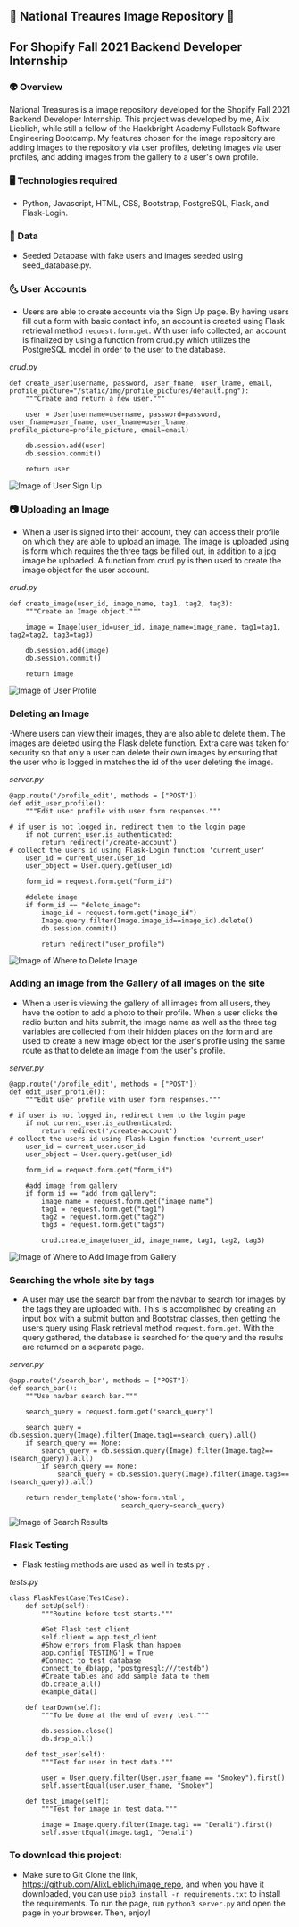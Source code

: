 ## 🔭 National Treaures Image Repository 🌠

## For Shopify Fall 2021 Backend Developer Internship

###  👽 Overview

National Treasures is a image repository developed for the Shopify Fall 2021 Backend Developer Internship.
This project was developed by me, Alix Lieblich, while still a fellow of the Hackbright Academy Fullstack Software Engineering Bootcamp. My features chosen for the image repository are adding images to the repository via user profiles, deleting images via user profiles, and adding images from the gallery to a user's own profile. 

### 🖥️ Technologies required 

- Python, Javascript, HTML, CSS, Bootstrap, PostgreSQL, Flask, and Flask-Login. 

### 🌌 Data

- Seeded Database with fake users and images seeded using seed_database.py.

### 🌜 User Accounts

- Users are able to create accounts via the Sign Up page. By having users fill out a form with basic contact info, an account is created using Flask retrieval method ```request.form.get```. With user info collected, an account is finalized by using a function from crud.py which utilizes the PostgreSQL model in order to the user to the database.

*crud.py*
```
def create_user(username, password, user_fname, user_lname, email, profile_picture="/static/img/profile_pictures/default.png"):
    """Create and return a new user."""

    user = User(username=username, password=password, user_fname=user_fname, user_lname=user_lname, profile_picture=profile_picture, email=email)

    db.session.add(user)
    db.session.commit()

    return user
```

![Image of User Sign Up](/static/img/readme/create-account.png)


### 📷 Uploading an Image

- When a user is signed into their account, they can access their profile on which they are able to upload an image. The image is uploaded using is form which requires the three tags be filled out, in addition to a jpg image be uploaded. A function from crud.py is then used to create the image object for the user account.

*crud.py*
```
def create_image(user_id, image_name, tag1, tag2, tag3):
    """Create an Image object."""

    image = Image(user_id=user_id, image_name=image_name, tag1=tag1, tag2=tag2, tag3=tag3)

    db.session.add(image)
    db.session.commit()

    return image

```

![Image of User Profile](/static/img/readme/user__profile.png)

### Deleting an Image

-Where users can view their images, they are also able to delete them. The images are deleted using the Flask delete function. Extra care was taken for security so that only a user can delete their own images by ensuring that the user who is logged in matches the id of the user deleting the image.

*server.py*
```
@app.route('/profile_edit', methods = ["POST"])
def edit_user_profile():
    """Edit user profile with user form responses."""

# if user is not logged in, redirect them to the login page
    if not current_user.is_authenticated:
        return redirect('/create-account')
# collect the users id using Flask-Login function 'current_user'
    user_id = current_user.user_id
    user_object = User.query.get(user_id)
   
    form_id = request.form.get("form_id")

    #delete image
    if form_id == "delete_image":
        image_id = request.form.get("image_id")
        Image.query.filter(Image.image_id==image_id).delete()
        db.session.commit()

        return redirect("user_profile")
```

![Image of Where to Delete Image](/static/img/readme/user_profile.png)

### Adding an image from the Gallery of all images on the site

- When a user is viewing the gallery of all images from all users, they have the option to add a photo to their profile. When a user clicks the radio button and hits submit, the image name as well as the three tag variables are collected from their hidden places on the form and are used to create a new image object for the user's profile using the same route as that to delete an image from the user's profile.

*server.py*
```
@app.route('/profile_edit', methods = ["POST"])
def edit_user_profile():
    """Edit user profile with user form responses."""

# if user is not logged in, redirect them to the login page
    if not current_user.is_authenticated:
        return redirect('/create-account')
# collect the users id using Flask-Login function 'current_user'
    user_id = current_user.user_id
    user_object = User.query.get(user_id)
   
    form_id = request.form.get("form_id")
    
    #add image from gallery
    if form_id == "add_from_gallery":
        image_name = request.form.get("image_name")
        tag1 = request.form.get("tag1")
        tag2 = request.form.get("tag2")
        tag3 = request.form.get("tag3")

        crud.create_image(user_id, image_name, tag1, tag2, tag3)
```

![Image of Where to Add Image from Gallery](/static/img/readme/all_images.png)

### Searching the whole site by tags

- A user may use the search bar from the navbar to search for images by the tags they are uploaded with. This is accomplished by creating an input box with a submit button and Bootstrap classes, then getting the users query using Flask retrieval method ```request.form.get```. With the query gathered, the database is searched for the query and the results are returned on a separate page.

*server.py*
```
@app.route('/search_bar', methods = ["POST"])
def search_bar():
    """Use navbar search bar."""

    search_query = request.form.get('search_query')

    search_query = db.session.query(Image).filter(Image.tag1==search_query).all()
    if search_query == None:
        search_query = db.session.query(Image).filter(Image.tag2==(search_query)).all()
        if search_query == None:
            search_query = db.session.query(Image).filter(Image.tag3==(search_query)).all()
    
    return render_template('show-form.html',
                            search_query=search_query)
```

![Image of Search Results](/static/img/readme/search_results.png)

### Flask Testing

- Flask testing methods are used as well in tests.py .

*tests.py*
```
class FlaskTestCase(TestCase):
    def setUp(self):
        """Routine before test starts."""

        #Get Flask test client
        self.client = app.test_client
        #Show errors from Flask than happen
        app.config['TESTING'] = True
        #Connect to test database
        connect_to_db(app, "postgresql:///testdb")
        #Create tables and add sample data to them
        db.create_all()
        example_data()

    def tearDown(self):
        """To be done at the end of every test."""

        db.session.close()
        db.drop_all()

    def test_user(self):
        """Test for user in test data."""

        user = User.query.filter(User.user_fname == "Smokey").first()
        self.assertEqual(user.user_fname, "Smokey")

    def test_image(self):
        """Test for image in test data."""

        image = Image.query.filter(Image.tag1 == "Denali").first()
        self.assertEqual(image.tag1, "Denali")
```

### To download this project:

- Make sure to Git Clone the link, https://github.com/AlixLieblich/image_repo, and when you have it downloaded, you can use ```pip3 install -r requirements.txt``` to install the requirements. To run the page, run ```python3 server.py``` and open the page in your browser. Then, enjoy!